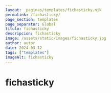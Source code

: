 ```yaml
---
layout: _paginas/templates/fichasticky.njk
permalink: /fichasticky/
page_section: templates
page_separator: Global
titulo: fichasticky
descripcion: fichasticky
image: /assets/static/images/fichasticky.jpg
author: autor
date: 2024-03-12
tags: ["templates"]
imageAlt: fichasticky
---
```


# fichasticky

